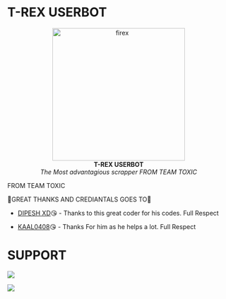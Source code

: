  # T-REX USERBOT
<p align="center">  
   <a href="https://github.com/JPX62/T-REX-scrapper">
      <img src="https://telegra.ph/file/4fd8dcd5319be4e025022.jpg" alt="firex", height="300px",width="300px">
</a>
   <br>
   <b>T-REX USERBOT</b><br>
   <i>The Most advantagious scrapper</i>
   <i>FROM TEAM TOXIC</i>
</p>

FROM TEAM TOXIC

💫GREAT THANKS AND CREDIANTALS GOES TO💫
- [DIPESH XD](https://github.com/DipeshxD/DipeshxD)😘 -
Thanks to this great coder for his codes. Full Respect

- [KAAL0408](https://github.com/kaal0408/kaal0408)😘 -
Thanks For him as he helps a lot. Full Respect


# SUPPORT 

<a href="https://telegram.me/TEAM_TOXIC_1" target="_blank"><img src="https://img.shields.io/badge/Join-Channel-yellow.svg?style=for-the-badge&logo=Telegram"></a>

<a href="https://telegram.me/TEAM_TOXIC_01" target="_blank"><img src="https://img.shields.io/badge/Join-Support%20Group-red.svg?style=for-the-badge&logo=Telegram"></a>
